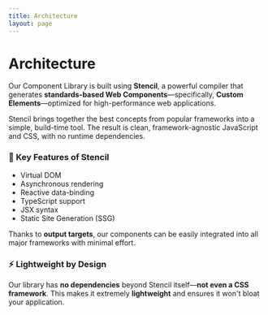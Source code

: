 ```yaml
---
title: Architecture
layout: page
---
```


# Architecture

Our Component Library is built using **Stencil**, a powerful compiler that generates **standards-based Web Components**—specifically, **Custom Elements**—optimized for high-performance web applications.

Stencil brings together the best concepts from popular frameworks into a simple, build-time tool. The result is clean, framework-agnostic JavaScript and CSS, with no runtime dependencies.

### 🔧 Key Features of Stencil

- Virtual DOM
- Asynchronous rendering
- Reactive data-binding
- TypeScript support
- JSX syntax
- Static Site Generation (SSG)

Thanks to **output targets**, our components can be easily integrated into all major frameworks with minimal effort.

### ⚡ Lightweight by Design

Our library has **no dependencies** beyond Stencil itself—**not even a CSS framework**. This makes it extremely **lightweight** and ensures it won't bloat your application.

